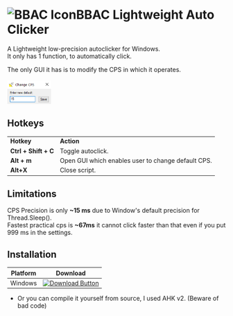 # ![BBAC Icon](assets/bbac1.ico)BBAC Lightweight Auto Clicker
A Lightweight low-precision autoclicker for Windows.  
It only has 1 function, to automatically click.  

The only GUI it has is to modify the CPS in which it operates.<br><br>
<img src="assets/ChangeCPSGUI.png" width=20%>

## Hotkeys
<table>
  <tr>
    <td><b>Hotkey</b></td>
    <td><b>Action</b></td>
  </tr>
  <tr>
    <td><b>Ctrl + Shift + C</b></td>
    <td>Toggle autoclick.</td>
  </tr>
  <tr>
    <td><b>Alt + m</b></td>
    <td>Open GUI which enables user to change default CPS.</td>
  </tr>
  <tr>
    <td><b>Alt+X</b></td>
    <td>Close script.</td>
  </tr>
</table>

## Limitations
CPS Precision is only **~15 ms** due to Window's default precision for Thread.Sleep().  
Fastest practical cps is **~67ms** it cannot click faster than that even if you put 999 ms in the settings.

## Installation
| Platform | Download |
|----------|----------|
| Windows    |[![Download Button](https://img.shields.io/badge/WINDOWS_EXE-v1.0.0-red?style=for-the-badge)](https://github.com/JRBCodes/BBAC-Lightweight-AutoClicker/releases/download/v1.0.0/bbac-v1.0.exe)|
- Or you can compile it yourself from source, I used AHK v2. (Beware of bad code)
